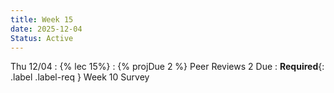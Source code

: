 ```yaml
---
title: Week 15
date: 2025-12-04
Status: Active
---
```


Thu 12/04
: {% lec 15%}
: {% projDue 2 %} Peer Reviews 2 Due
    : **Required**{: .label .label-req } Week 10 Survey
